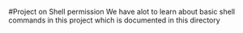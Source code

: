 #Project on Shell permission
We have alot to learn about basic shell commands in this project which is documented in this directory
